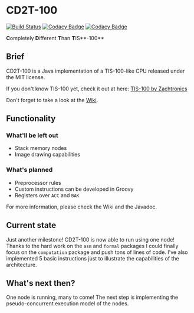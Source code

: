 # CD2T-100
[![Build Status](https://travis-ci.org/battila7/cd2t-100.svg?branch=master)](https://travis-ci.org/battila7/cd2t-100)
[![Codacy Badge](https://api.codacy.com/project/badge/grade/d8c7bd2165ca47169cc29c84533635b6)](https://www.codacy.com/app/bagossyattila_2/cd2t-100)
[![Codacy Badge](https://api.codacy.com/project/badge/coverage/d8c7bd2165ca47169cc29c84533635b6)](https://www.codacy.com/app/bagossyattila_2/cd2t-100)

**C**ompletely **D**ifferent **T**han **T**IS**-100**
 
## Brief
CD2T-100 is a Java implementation of a TIS-100-like CPU released under the MIT license. 

If you don't know TIS-100 yet, check it out at here:
[TIS-100 by Zachtronics](http://www.zachtronics.com/tis-100/)

Don't forget to take a look at the <a href="https://github.com/battila7/cd2t-100/wiki">Wiki</a>.

## Functionality
### What'll be left out
* Stack memory nodes
* Image drawing capabilities

### What's planned
* Preprocessor rules
* Custom instructions can be developed in Groovy
* Registers over `ACC` and `BAK`

For more information, please check the Wiki and the Javadoc.

## Current state
Just another milestone! CD2T-100 is now able to run using one node! Thanks to the hard work on the `asm` and `formal` packages I could finally focus on the `computation` package and push tons of lines of code. I've also implemented 5 basic instructions just to illustrate the capabilities of the architecture. 

## What's next then?
One node is running, many to come! The next step is implementing the pseudo-concurrent execution model of the nodes.
